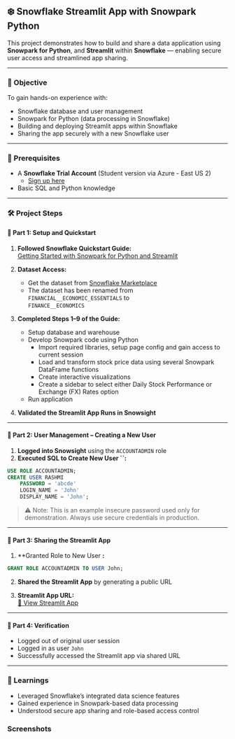 ## ❄️ Snowflake Streamlit App with Snowpark Python

This project demonstrates how to build and share a data application using **Snowpark for Python**, and **Streamlit** within **Snowflake** — enabling secure user access and streamlined app sharing.

---

### 🚀 Objective

To gain hands-on experience with:

- Snowflake database and user management
- Snowpark for Python (data processing in Snowflake)
- Building and deploying Streamlit apps within Snowflake
- Sharing the app securely with a new Snowflake user

---

### 🧠 Prerequisites

- A **Snowflake Trial Account** (Student version via Azure - East US 2)
  - [Sign up here](https://signup.snowflake.com/)
- Basic SQL and Python knowledge

---

### 🛠️ Project Steps

#### 🔹 Part 1: Setup and Quickstart

1. **Followed Snowflake Quickstart Guide:**\
   [Getting Started with Snowpark for Python and Streamlit](https://quickstarts.snowflake.com/guide/getting_started_with_snowpark_for_python_streamlit/#0)

2. **Dataset Access:**
   
   - Get the dataset from [Snowflake Marketplace](https://app.snowflake.com/marketplace/listing/GZTSZAS2KF7/snowflake-data-finance-economics?_fsi=QrmINNI3)
   - The dataset has been renamed from\
   `FINANCIAL__ECONOMIC_ESSENTIALS` to\
   `FINANCE__ECONOMICS`
  
4. **Completed Steps 1–9 of the Guide:**

   - Setup database and warehouse
   - Develop Snowpark code using Python
       - Import required libraries, setup page config and gain access to current session
       - Load and transform stock price data using several Snowpark DataFrame functions
       - Create interactive visualizations
       - Create a sidebar to select either Daily Stock Performance or Exchange (FX) Rates option
   - Run application

5. **Validated the Streamlit App Runs in Snowsight**

---

#### 🔹 Part 2: User Management – Creating a New User

1. **Logged into Snowsight** using the `ACCOUNTADMIN` role
2. **Executed SQL to Create New User **``**:**

```sql
USE ROLE ACCOUNTADMIN;
CREATE USER RASHMI
    PASSWORD = 'abcde'
    LOGIN_NAME = 'John'
    DISPLAY_NAME = 'John';
```

> ⚠️ Note: This is an example insecure password used only for demonstration. Always use secure credentials in production.

---

#### 🔹 Part 3: Sharing the Streamlit App

1. **Granted Role to New User **:**

```sql
GRANT ROLE ACCOUNTADMIN TO USER John;
```

2. **Shared the Streamlit App** by generating a public URL

3. **Streamlit App URL:**\
   [🔗 View Streamlit App](https://app.snowflake.com/east-us-2.azure/rya46516/#/streamlit-apps/STOCKPRICEFXRATEDATA.PUBLIC.OZU1YFZL2JZO7JGG?ref=snowsight_shared)

---

#### 🔹 Part 4: Verification 

- Logged out of original user session
- Logged in as user `John`
- Successfully accessed the Streamlit app via shared URL

---

### 📌 Learnings

- Leveraged Snowflake’s integrated data science features
- Gained experience in Snowpark-based data processing
- Understood secure app sharing and role-based access control

### Screenshots 


